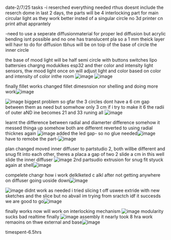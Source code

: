 date-2/7/25 
tasks
-i reserched everything needed rthus doesnt include the reserch dome in last 2 days, the parts will be 4 interlocking part for main circular light as they work better 
insted of a singular circle no 3d printer cn print athat apprantely

-need to use a seperate diffusionmaterial for proper led diffusion but acrylic bending isnt possible and no one has translucent pla so  a 1 mm theick layer will havr to do for diffusion
tbhus will be on toip of the base of circle the inner circle

the base of mood light will be half semi circle with buttons switches lipo battersies chargng moduklkes esp32 and ther color and intensity light sensors, 
thw mood light once on will adjust light and color
based on color and intensity of color inthe room
![image](https://github.com/user-attachments/assets/ee5eae80-8abf-48b4-bf6c-c195e0840054)
![image](https://github.com/user-attachments/assets/837aa2da-701f-471d-88b0-92255e4bfa44)


finally fillet works changed fillet dimesnsion nor shelling and doing more work![image](https://github.com/user-attachments/assets/8d6eb7b5-8139-446d-a0f3-e21796011872)


![image](https://github.com/user-attachments/assets/bce19155-3667-44e5-bf87-9faada0e2d69)
biggest problem so gfar the 3 circles dont have a 6 cm gap between them as need but somwhow only 3 cm if i try to make it 6 the radii of outer aND ine becomes 21 and 33 runing all
![image](https://github.com/user-attachments/assets/36dc0e9e-11bf-43d7-9a68-ed904ff63888)

learnt the difference between radial and diamerter difference somehow it messed thinga up somehow both are different reverted to using radial thicknes again
![image](https://github.com/user-attachments/assets/631e4fa1-e47a-4cf8-bdbf-df2f28689787)
added the led gap- so no glue needed![image](https://github.com/user-attachments/assets/e9cb9a71-2098-401a-a591-0739c0735230)
have to remobe the part-![image](https://github.com/user-attachments/assets/b571e9a9-998d-4a80-b927-223dfdb39ef1)

plan changed moved inner diffuser to partstudio 2, both willbe different and snug fit into each other, theres a placa a gap of two 2 slide a cm in this well slide the inner diffuser
![image](https://github.com/user-attachments/assets/b1a3b193-a2f9-4323-8699-642c383bfe38)
2nd partsudio extrusion for snug fit
 styuck again at shell![image](https://github.com/user-attachments/assets/dbc5d58a-528e-4665-b712-6e0627f26e50)

compelete changr how i work delklketed c alkl after not getting anywhere on diffuser going uoside down![image](https://github.com/user-attachments/assets/c1b2119c-84d5-4608-aa54-8db20f99f326)



![image](https://github.com/user-attachments/assets/21e3d60c-dde3-4db4-a893-efac27ad4d55) didnt work as needed
i tried slicing t off uswee extride with new sketches and the slice but no abvail im trying from sractch idf it succesds we are good to go![image](https://github.com/user-attachments/assets/334cc52c-a0cd-49a8-866f-7f6b679dc5f7)



finally works now will work on interlocking mechanism
![image](https://github.com/user-attachments/assets/9fc6b0c2-2df6-458f-ab6a-bafa0e8cc006)
modularity sucks bad realtime
finally ![image](https://github.com/user-attachments/assets/091d8d70-ef0a-40eb-b26a-386f8e445780)
assembly it nearly took 8 hra work remaoins on thwe external and base![image](https://github.com/user-attachments/assets/6ae452b5-8abc-4851-8827-e15de0ffb02c)


timespent-6.5hrs
